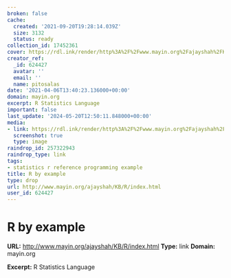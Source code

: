 ```yaml
---
broken: false
cache:
  created: '2021-09-20T19:28:14.039Z'
  size: 3132
  status: ready
collection_id: 17452361
cover: https://rdl.ink/render/http%3A%2F%2Fwww.mayin.org%2Fajayshah%2FKB%2FR%2Findex.html
creator_ref:
  _id: 624427
  avatar: ''
  email: ''
  name: pitosalas
date: '2021-04-06T13:40:23.136000+00:00'
domain: mayin.org
excerpt: R Statistics Language
important: false
last_update: '2024-05-20T12:50:11.848000+00:00'
media:
- link: https://rdl.ink/render/http%3A%2F%2Fwww.mayin.org%2Fajayshah%2FKB%2FR%2Findex.html
  screenshot: true
  type: image
raindrop_id: 257322943
raindrop_type: link
tags:
- statistics r reference programming example
title: R by example
type: drop
url: http://www.mayin.org/ajayshah/KB/R/index.html
user_id: 624427
---
```


# R by example

**URL:** http://www.mayin.org/ajayshah/KB/R/index.html
**Type:** link
**Domain:** mayin.org

**Excerpt:** R Statistics Language
